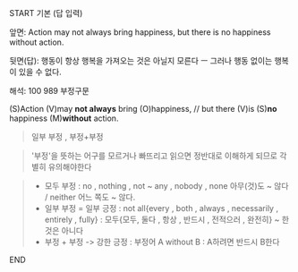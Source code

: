 START
기본 (답 입력)

앞면:
Action may not always bring happiness, but there is no happiness without action.


뒷면(답):
행동이 항상 행복을 가져오는 것은 아닐지 모른다 ㅡ 그러나 행동 없이는 행복이 있을 수 없다.


해석:
100 989 부정구문

(S)Action (V)may **not always** bring (O)happiness, // but there (V)is (S)**no** happiness (M)**without** action.

> 일부 부정 , 부정+부정

> '부정'을 뜻하는 어구를 모르거나 빠뜨리고 읽으면 정반대로 이해하게 되므로
> 각별히 유의해야한다

> - 모두 부정 : no , nothing , not ~ any , nobody , none 아무(것)도 ~ 않다 / neither 어느 쪽도 ~ 않다.
> - 일부 부정 = 일부 긍정 : not all{every , both , always , necessarily , entirely , fully}
>   : 모두{모두, 둘다 , 항상 , 반드시 , 전적으러 , 완전히} ~ 한 것은 아니다
> - 부정 + 부정 -> 강한 긍정 : 부정어 A without B : A하려면 반드시 B한다
<!--ID: 1696842851650-->
END
